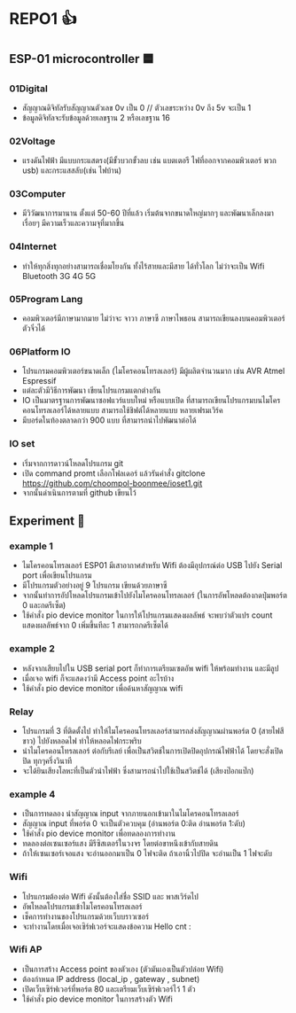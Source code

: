 # REPO1 :+1: <!--หัวเรื่องใหญ่-->
## ESP-01 microcontroller 🟦 <!--หัวเรื่องรอง-->
### 01Digital <!--หัวเรื่องเล็ก-->
- สัญญาณดิจิทัลรับสัญญาณตัวเลข 0v เป็น 0 // ตัวเลขระหว่าง 0v ถึง 5v จะเป็น 1
- ข้อมูลดิจิทัลจะรับข้อมูลด้วยเลขฐาน 2 หรือเลขฐาน 16
### 02Voltage
- แรงดันไฟฟ้า มีแบบกระแสตรง(มีขั้วบวกขั้วลบ เช่น แบตเตอรี ไฟที่ออกจากคอมพิวเตอร์ พวก usb) และกระแสสลับ(เช่น ไฟบ้าน)
### 03Computer
- มีวิวัฒนาการมานาน ตั้งแต่ 50-60 ปีที่แล้ว เริ่มต้นจากขนาดใหญ่มากๆ และพัฒนาเล็กลงมาเรื่อยๆ มีความเร็วและความจุที่มากขึ้น
### 04Internet
- ทำให้ทุกสิ่งทุกอย่างสามารถเชื่อมโยงกัน ทั้งไร้สายและมีสาย ได้ทั่วโลก ไม่ว่าจะเป็น Wifi Bluetooth 3G 4G 5G 
### 05Program Lang
- คอมพิวเตอร์มีภาษามากมาย ไม่ว่าจะ จาวา ภาษาซี ภาษาไพธอน สามารถเขียนลงบนคอมพิวเตอร์ตัวจิ๋วได้
### 06Platform IO
- โปรแกรมคอมพิวเตอร์ขนาดเล็ก (ไมโครคอนโทรลเลอร์) มีผู้ผลิตจำนวนมาก เช่น AVR Atmel Espressif 
- แต่ละตัวมีวิธีการพัฒนา เขียนโปรแกรมแตกต่างกัน
- IO เป็นมาตรฐานการพัฒนาซอฟแวร์แบบใหม่ หรือแบบเปิด ที่สามารถเขียนโปรแกรมบนไมโครคอนโทรลเลอร์ได้หลายแบบ สามารถใช้ชิฟต์ได้หลายแบบ หลายเฟรมเวิร์ค
- มีบอร์ดในท้องตลาดกว่า 900 แบบ ที่สามารถนำไปพัฒนาต่อได้ 
### IO set
- เริ่มจากการดาวน์โหลดโปรแกรม git 
- เปิด command promt เลือกโฟลเดอร์ แล้วรันคำสั่ง gitclone https://github.com/choompol-boonmee/ioset1.git
- จากนั้นดำเนินการตามที่ github เขียนไว้

## Experiment 🥇
### example 1
- ไมโครคอนโทรลเลอร์ ESP01 มีเสาอากาศสำหรับ Wifi ต้องมีอุปกรณ์ต่อ USB ไปยัง Serial port เพื่อเขียนโปรแกรม
- มีโปรแกรมตัวอย่างอยู่ 9 โปรแกรม เขียนด้วยภาษาซี
- จากนั้นทำการอัปโหลดโปรแกรมเข้าไปยังไมโครคอนโทรลเลอร์ (ในการอัพโหลดต้องกดปุ่มพอร์ต 0 และกดรีเซ็ต)
- ใช้คำสั่ง pio device monitor ในการให้โปรแกรมแสดงผลลัพธ์ จะพบว่าตัวแปร count แสดงผลลัพธ์จาก 0 เพิ่มขึ้นทีละ 1 สามารถกดรีเซ็ตได้
### example 2
- หลังจากเสียบไปใน USB serial port ก็ทำการเตรียมเซตอัพ wifi ให้พร้อมทำงาน และมีลูป
- เมื่อเจอ wifi ก็จะแสดงว่ามี Access point อะไรบ้าง
- ใช้คำสั่ง pio device monitor เพื่อค้นหาสัญญาณ wifi
### Relay
- โปรแกรมที่ 3 ที่ติดตั้งไป ทำให้ไมโครคอนโทรลเลอร์สามารถส่งสัญญาณผ่านพอร์ต 0 (สายไฟสีขาว) ไปยังหลอดไฟ ทำให้หลอดไฟกระพริบ
- นำไมโครคอนโทรลเลอร์ ต่อกับรีเลย์ เพื่อเป็นสวิตช์ในการเปิดปิดอุปกรณ์ไฟฟ้าได้ โดยจะสั่งเปิดปิด ทุกๆครึ่งวินาที
- จะได้ยินเสียงโลหะที่เป็นตัวนำไฟฟ้า ซึ่งสามารถนำไปใช้เป็นสวิตช์ได้ (เสียงป๊อกแป๊ก)
### example 4
- เป็นการทดลอง นำสัญญาณ input จากภายนอกเข้ามาในไมโครคอนโทรลเลอร์
- สัญญาณ input ที่พอร์ต 0 จะเป็นตัวควบคุม (อ่านพอร์ต 0:ติด อ่านพอร์ต 1:ดับ)
- ใช้คำสั่ง pio device monitor เพื่อทดลองการทำงาน
- ทดลองต่อเซนเซอร์แสง มีรีซิสเตอร์ในวงจร โดยต่อขาหนึงเข้ากับสายดิน
- ถ้าให้เซนเซอร์เจอแสง จะอ่านออกมาเป็น 0 ไฟจะติด ถ้าเอานิ้วไปปิด จะอ่านเป็น 1 ไฟจะดับ
### Wifi
- โปรแกรมต้องต่อ Wifi ดังนั้นต้องใส่ชื่อ SSID และ พาสเวิร์ดไป
- อัพโหลดโปรแกรมเข้าไมโครคอนโทรลเลอร์ 
- เช็คการทำงานของโปรแกรมด้วยเว็บบราวเซอร์ 
- จะทำงานโดยเมื่อเจอเซิร์ฟเวอร์จะแสดงข้อความ Hello cnt : 
### Wifi AP
- เป็นการสร้าง Access point ของตัวเอง (ตัวมันเองเป็นตัวปล่อย Wifi)
- ต้องกำหนด IP address (local_ip , gateway , subnet) 
- เปิดเว็บเซิร์ฟเวอร์ที่พอร์ต 80 และเตรียมเว็บเซิร์ฟเวอร์ไว้ 1 ตัว
- ใช้คำสั่ง pio device monitor ในการสร้างตัว Wifi 
